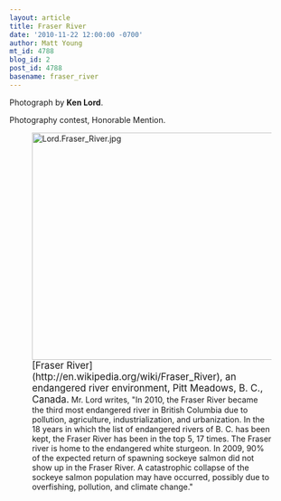 ```yaml
---
layout: article
title: Fraser River
date: '2010-11-22 12:00:00 -0700'
author: Matt Young
mt_id: 4788
blog_id: 2
post_id: 4788
basename: fraser_river
---
```

Photograph by **Ken Lord**.

Photography contest, Honorable Mention.

<figure>
<img src="/PT/uploads/2010/Lord.Fraser_River.jpg" alt="Lord.Fraser_River.jpg" width="602" height="402" />
<figcaption markdown="span">
<big>[Fraser River](http://en.wikipedia.org/wiki/Fraser_River), an endangered river environment, Pitt Meadows, B. C., Canada.</big>  Mr. Lord writes, "In 2010, the Fraser River became the third most endangered river in British Columbia due to pollution, agriculture, industrialization, and urbanization.   In the 18 years in which the list of endangered rivers of B. C. has been kept,  the Fraser River has been in the top 5, 17 times.   The Fraser river is home to the endangered white sturgeon.  In 2009,  90% of the expected return of spawning sockeye salmon did not show up in the Fraser River.  A catastrophic collapse of the sockeye salmon population may have occurred, possibly due to overfishing, pollution, and climate change."

</figcaption>
</figure>
